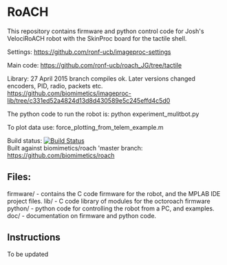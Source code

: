 RoACH
==========
This repository contains firmware and python control code for Josh's VelociRoACH robot
with the SkinProc board for the tactile shell.

Settings:
https://github.com/ronf-ucb/imageproc-settings

Main code:
https://github.com/ronf-ucb/roach_JG/tree/tactile

Library: 27 April 2015 branch compiles ok. Later versions changed encoders, PID, radio, packets etc.
https://github.com/biomimetics/imageproc-lib/tree/c331ed52a4824d13d8d430589e5c245effd4c5d0

The python code to run the robot is:
python experiment_mulitbot.py

To plot data use: force_plotting_from_telem_example.m


Build status: [![Build Status](https://travis-ci.org/biomimetics/roach.svg?branch=master)](https://travis-ci.org/biomimetics/roach)  
Built against biomimetics/roach 'master branch:
https://github.com/biomimetics/roach


Files:
---------
 firmware/   -  contains the C code firmware for the robot, and the MPLAB IDE project files.
 lib/		 -  C code library of modules for the octoroach firmware
 python/ 	 -	python code for controlling the robot from a PC, and examples.
 doc/		 -  documentation on firmware and python code.

Instructions
-------------
To be updated